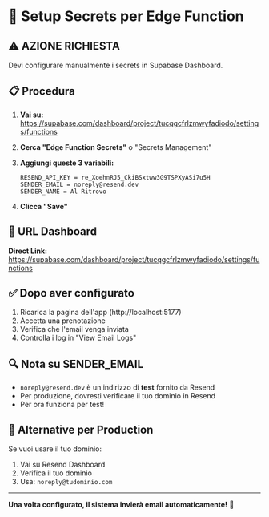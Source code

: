 # 🔐 Setup Secrets per Edge Function

## ⚠️ AZIONE RICHIESTA

Devi configurare manualmente i secrets in Supabase Dashboard.

## 📋 Procedura

1. **Vai su:** https://supabase.com/dashboard/project/tucqgcfrlzmwyfadiodo/settings/functions

2. **Cerca "Edge Function Secrets"** o "Secrets Management"

3. **Aggiungi queste 3 variabili:**

   ```
   RESEND_API_KEY = re_XoehnRJ5_CkiBSxtww3G9TSPXyASi7u5H
   SENDER_EMAIL = noreply@resend.dev
   SENDER_NAME = Al Ritrovo
   ```

4. **Clicca "Save"**

## 📍 URL Dashboard

**Direct Link:** https://supabase.com/dashboard/project/tucqgcfrlzmwyfadiodo/settings/functions

## ✅ Dopo aver configurato

1. Ricarica la pagina dell'app (http://localhost:5177)
2. Accetta una prenotazione
3. Verifica che l'email venga inviata
4. Controlla i log in "View Email Logs"

## 🔍 Nota su SENDER_EMAIL

- `noreply@resend.dev` è un indirizzo di **test** fornito da Resend
- Per produzione, dovresti verificare il tuo dominio in Resend
- Per ora funziona per test!

## 🎯 Alternative per Production

Se vuoi usare il tuo dominio:
1. Vai su Resend Dashboard
2. Verifica il tuo dominio
3. Usa: `noreply@tudominio.com`

---

**Una volta configurato, il sistema invierà email automaticamente!** 🚀

